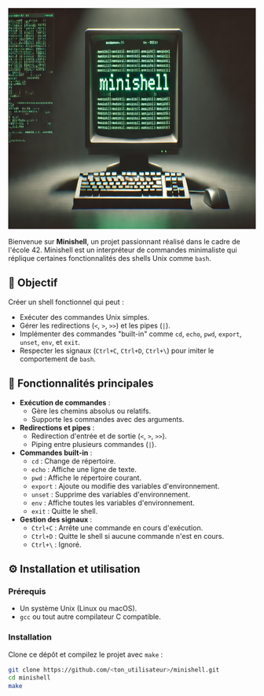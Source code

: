 <div align="center">
  <img height="450" src="https://raw.githubusercontent.com/Kurama77190/MINISHELL/refs/heads/main/img/minishell.png"  />
</div>

Bienvenue sur **Minishell**, un projet passionnant réalisé dans le cadre de l'école 42. Minishell est un interpréteur de commandes minimaliste qui réplique certaines fonctionnalités des shells Unix comme `bash`.

## 🎯 Objectif

Créer un shell fonctionnel qui peut :
- Exécuter des commandes Unix simples.
- Gérer les redirections (`<`, `>`, `>>`) et les pipes (`|`).
- Implémenter des commandes "built-in" comme `cd`, `echo`, `pwd`, `export`, `unset`, `env`, et `exit`.
- Respecter les signaux (`Ctrl+C`, `Ctrl+D`, `Ctrl+\`) pour imiter le comportement de `bash`.

## 🚀 Fonctionnalités principales

- **Exécution de commandes** :
  - Gère les chemins absolus ou relatifs.
  - Supporte les commandes avec des arguments.
- **Redirections et pipes** :
  - Redirection d'entrée et de sortie (`<`, `>`, `>>`).
  - Piping entre plusieurs commandes (`|`).
- **Commandes built-in** :
  - `cd` : Change de répertoire.
  - `echo` : Affiche une ligne de texte.
  - `pwd` : Affiche le répertoire courant.
  - `export` : Ajoute ou modifie des variables d'environnement.
  - `unset` : Supprime des variables d'environnement.
  - `env` : Affiche toutes les variables d'environnement.
  - `exit` : Quitte le shell.
- **Gestion des signaux** :
  - `Ctrl+C` : Arrête une commande en cours d'exécution.
  - `Ctrl+D` : Quitte le shell si aucune commande n'est en cours.
  - `Ctrl+\` : Ignoré.

## ⚙️ Installation et utilisation

### Prérequis

- Un système Unix (Linux ou macOS).
- `gcc` ou tout autre compilateur C compatible.

### Installation

Clone ce dépôt et compilez le projet avec `make` :
```bash
git clone https://github.com/<ton_utilisateur>/minishell.git
cd minishell
make
